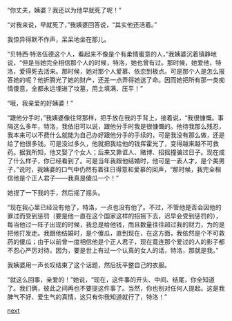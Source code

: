 
“你丈夫，姨婆？我还以为他早就死了呢！”

“对我来说，早就死了，”我姨婆回答说，“其实他还活着。”

我惊异得默不作声，呆呆地坐在那儿。

“贝特西·特洛伍德这个人，看起来不像是个有柔情蜜意的人，”我姨婆沉着镇静地说，“但是当她完全相信那个人的时候，特洛，她也曾有过。那时候，她爱他，特洛，爱得死去活来。那时候，她对那个人爱慕、依恋到极点。可是那个人是怎么报答她的呢？他折腾光了她的财产，还差一点弄得她送了命。因而她把所有那一类痴情傻意，全都永远埋进了坟墓，用土填满、压平！”

“哦，我亲爱的好姨婆！”

“跟他分手时，”我姨婆像往常那样，把手放在我的手背上，接着说，“我很慷慨。事隔这么多年，特洛，我依旧可以说，跟他分手时我是很慷慨的。他待我那么残忍，我本来可以不费什么就能为自己办好跟他分手的手续的，可是我没有那么做，还是给了他很多钱。可是没过多久，他就把我给他的钱挥霍光了，变得越来越不可救药。据我所知，他又娶了个女人；后来又靠诓人、赌博、招摇撞骗过日子。现在成了什么样子，你已经看到了。可是当年我跟他结婚时，他可是一表人才，是个美男子，”说时，我姨婆的口气中仍然有着往日得意和爱慕的回声，“那时候，我完全相信他是个正人君子——我真是傻瓜一个！”

她捏了一下我的手，然后摇了摇头。

“现在我心里已经没有他了，特洛，一点也没有他了。不过，不管他是否会因他的罪过而受到惩罚（要是他一直在这个国家这样的招摇下去，迟早会受到惩罚的），每当他过一阵子出现的时候，我总是给他钱，而且数量往往超过我的财力，为的是把他打发走。我跟他结婚时，是个傻瓜，直到现在，在这方面，我依然是个不可救药的傻瓜；由于以前曾一度相信他是个正人君子，现在竟连那个爱过的人的影子都不忍心严厉对待。因为，要是世上有过一个认真的女人的话，特洛，那就是我。”

我姨婆用一声长叹结束了这个话题，然后抚平整自己的衣服。

“就这么回事，亲爱的！”她说，“现在，这件事的开头、中间、结尾，你全知道了。我们俩，彼此之间再也不要提这件事了。当然，你也别对任何人提起。这是我脾气不好、爱生气的真情，这只有你我知道就行了，特洛！”

[next](page612.md)